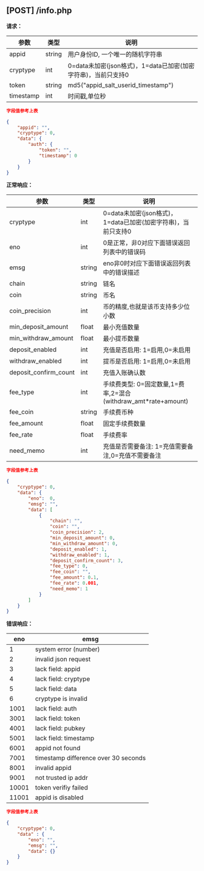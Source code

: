 ## [POST] /info.php

**请求：**

|参数      |类型   |说明                                                     |  
| --      |--     | --                                                     |
|appid    |string |用户身份ID, 一个唯一的随机字符串                            |   
|cryptype |int    |0=data未加密(json格式)，1=data已加密(加密字符串)，当前只支持0 | 
|token    |string |md5("appid_salt_userid_timestamp")                      |
|timestamp|int    |时间戳,单位秒                                             |

```json
字段值参考上表

{
    "appid": "", 
    "cryptype": 0,
    "data": {
        "auth": {
            "token": "", 
            "timestamp": 0
        }
    }
}
```

**正常响应：**

|参数      |类型   |说明                                                                    |  
| --      |--     | --                                                                    |
|cryptype              |int    |0=data未加密(json格式)，1=data已加密(加密字符串)，当前只支持0    |   
|eno                   |int    |0是正常，非0对应下面错误返回列表中的错误码                       | 
|emsg                  |string |eno非0时对应下面错误返回列表中的错误描述                        |
|chain                 |string |链名                                                      |
|coin                  |string |币名                                                      |
|coin_precision        |int    |币的精度,也就是该币支持多少位小数                              |
|min_deposit_amount    |float  |最小充值数量                                                |
|min_withdraw_amount   |float  |最小提币数量                                                |
|deposit_enabled       |int    |充值是否启用: 1=启用,0=未启用                                 |
|withdraw_enabled      |int    |提币是否启用: 1=启用,0=未启用                                 |
|deposit_confirm_count |int    |充值入账确认数                                               |
|fee_type              |int    |手续费类型: 0=固定数量,1=费率,2=混合(withdraw_amt*rate+amount) |
|fee_coin              |string |手续费币种                                                  |
|fee_amount            |float  |固定手续费数量                                               |
|fee_rate              |float  |手续费率                                                    |
|need_memo             |int    |充值是否需要备注: 1=充值需要备注,0=充值不需要备注                 |

```json
字段值参考上表

{
    "cryptype": 0, 
    "data": {
        "eno":  0, 
        "emsg": "",
        "data": [
            {
                "chain": "",
                "coin": "", 
                "coin_precision": 2, 
                "min_deposit_amount": 0,
                "min_withdraw_amount": 0,
                "deposit_enabled": 1,    
                "withdraw_enabled": 1,   
                "deposit_confirm_count": 3,
                "fee_type": 0,    
                "fee_coin": "",   
                "fee_amount": 0.1,  
                "fee_rate": 0.001,
                "need_memo": 1 
            }
        ]
    }
}
```

**错误响应：**


|eno    |emsg                                |
| --    | --                                 |
|1      |system error (number)               |
|2      |invalid json request                |
|3      |lack field: appid                   |
|4      |lack field: cryptype                |
|5      |lack field: data                    |
|6      |cryptype is invalid                 |
|1001   |lack field: auth                    |
|3001   |lack field: token                   |
|4001   |lack field: pubkey                  |
|5001   |lack field: timestamp               |
|6001   |appid not found                     |
|7001   |timestamp difference over 30 seconds|
|8001   |invalid appid                       |
|9001   |not trusted ip addr                 |
|10001  |token verifiy failed                |
|11001  |appid is disabled                   |

```json
字段值参考上表

{
    "cryptype": 0,  
    "data" : {
        "eno": "",          
        "emsg": "", 
        "data": {}
    }
}
```
